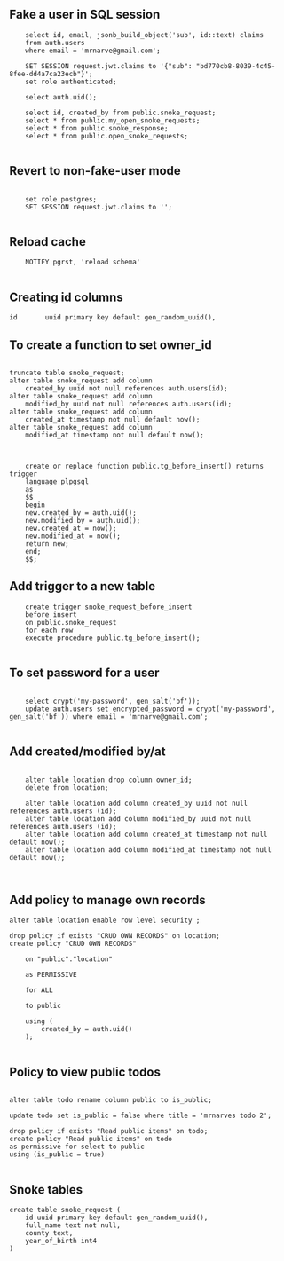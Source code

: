 
Fake a user in SQL session
---

```postgresql
    select id, email, jsonb_build_object('sub', id::text) claims
    from auth.users
    where email = 'mrnarve@gmail.com';

    SET SESSION request.jwt.claims to '{"sub": "bd770cb8-8039-4c45-8fee-dd4a7ca23ecb"}';
    set role authenticated;

    select auth.uid();

    select id, created_by from public.snoke_request;
    select * from public.my_open_snoke_requests;
    select * from public.snoke_response;
    select * from public.open_snoke_requests;


```    


Revert to non-fake-user mode
---
```postgresql

    set role postgres;
    SET SESSION request.jwt.claims to '';


```

Reload cache
---

```postgresql
    NOTIFY pgrst, 'reload schema'


```

Creating id columns
---

    id       uuid primary key default gen_random_uuid(),


To create a function to set owner_id
---

```postgresql

truncate table snoke_request;
alter table snoke_request add column 
    created_by uuid not null references auth.users(id);
alter table snoke_request add column 
    modified_by uuid not null references auth.users(id);
alter table snoke_request add column 
    created_at timestamp not null default now();
alter table snoke_request add column 
    modified_at timestamp not null default now();


```


```postgresql

    create or replace function public.tg_before_insert() returns trigger
    language plpgsql
    as
    $$
    begin
    new.created_by = auth.uid();
    new.modified_by = auth.uid();
    new.created_at = now();
    new.modified_at = now();
    return new;
    end;
    $$;

```


Add trigger to a new table
---


```postgresql
    create trigger snoke_request_before_insert
    before insert
    on public.snoke_request
    for each row
    execute procedure public.tg_before_insert();


```


To set password for a user
---

```postgresql

    select crypt('my-password', gen_salt('bf'));
    update auth.users set encrypted_password = crypt('my-password', gen_salt('bf')) where email = 'mrnarve@gmail.com';


```


Add created/modified by/at
---

```postgresql

    alter table location drop column owner_id;
    delete from location;

    alter table location add column created_by uuid not null references auth.users (id);
    alter table location add column modified_by uuid not null references auth.users (id);
    alter table location add column created_at timestamp not null default now();
    alter table location add column modified_at timestamp not null default now();



```

Add policy to manage own records
---

````postgresql
alter table location enable row level security ;

drop policy if exists "CRUD OWN RECORDS" on location;
create policy "CRUD OWN RECORDS"

    on "public"."location"

    as PERMISSIVE

    for ALL

    to public

    using (
        created_by = auth.uid()
    );


````


Policy to view public todos
---

```postgresql

alter table todo rename column public to is_public;

update todo set is_public = false where title = 'mrnarves todo 2';

drop policy if exists "Read public items" on todo;
create policy "Read public items" on todo 
as permissive for select to public
using (is_public = true)


```

Snoke tables
---
```postgresql
create table snoke_request (
    id uuid primary key default gen_random_uuid(),
    full_name text not null,
    county text,
    year_of_birth int4
)
```
